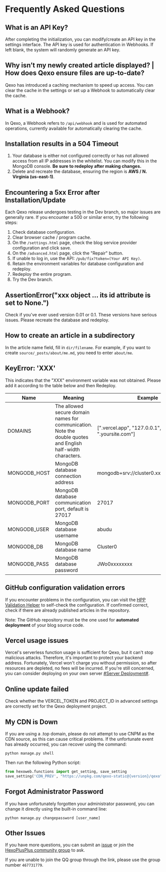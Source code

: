 # Frequently Asked Questions
## What is an API Key?
After completing the initialization, you can modify/create an API key in the settings interface. The API key is used for authentication in Webhooks. If left blank, the system will randomly generate an API key.

## Why isn’t my newly created article displayed? | How does Qexo ensure files are up-to-date?
Qexo has introduced a caching mechanism to speed up access. You can clear the cache in the settings or set up a Webhook to automatically clear the cache.

## What is a Webhook?
In Qexo, a Webhook refers to `/api/webhook` and is used for automated operations, currently available for automatically clearing the cache.

## Installation results in a 504 Timeout
1. Your database is either not configured correctly or has not allowed access from all IP addresses in the whitelist. You can modify this in the MongoDB console. **Be sure to redeploy after making changes.**
2. Delete and recreate the database, ensuring the region is **AWS / N. Virginia (us-east-1)**.

## Encountering a 5xx Error after Installation/Update
Each Qexo release undergoes testing in the Dev branch, so major issues are generally rare. If you encounter a 500 or similar error, try the following steps:
1. Check database configuration.
2. Clear browser cache / program cache.
3. On the `/settings.html` page, check the blog service provider configuration and click save.
4. On the `/advanced.html` page, click the "Repair" button.
5. If unable to log in, use the API: `/pub/fix?token=(Your API Key)`.
6. Retain the environment variables for database configuration and redeploy.
7. Redeploy the entire program.
8. Try the Dev branch.

## AssertionError("xxx object ... its id attribute is set to None.")
Check if you've ever used version 0.01 or 0.1. These versions have serious issues. Please recreate the database and redeploy.

## How to create an article in a subdirectory
In the article name field, fill in `dir/filename`. For example, if you want to create `source/_posts/about/me.md`, you need to enter `about/me`.

## KeyError: 'XXX'
This indicates that the "XXX" environment variable was not obtained. Please add it according to the table below and then Redeploy.

| Name | Meaning | Example |
| --- | --- | --- |
| DOMAINS | The allowed secure domain names for communication. Note the double quotes and English half-width characters. | [".vercel.app", "127.0.0.1", ".yoursite.com"] |
| MONGODB_HOST | MongoDB database connection address | mongodb+srv://cluster0.xxxx.mongodb.net |
| MONGODB_PORT | MongoDB database communication port, default is 27017 | 27017 |
| MONGODB_USER | MongoDB database username | abudu |
| MONGODB_DB | MongoDB database name | Cluster0 |
| MONGODB_PASS | MongoDB database password | JWo0xxxxxxxx |

## GitHub configuration validation errors
If you encounter problems in the configuration, you can visit the [HPP Validation Helper](https://hexoplusplus.cronfly.workers.dev/?step=start) to self-check the configuration. If confirmed correct, check if there are already published articles in the repository.

Note: The GitHub repository must be the one used for **automated deployment** of your blog source code.

## Vercel usage issues
Vercel's serverless function usage is sufficient for Qexo, but it can't stop malicious attacks. Therefore, it's important to protect your backend address. Fortunately, Vercel won't charge you without permission, so after resources are depleted, no fees will be incurred. If you're still concerned, you can consider deploying on your own server [#Server Deployment#](https://github.com/am-abudu/Qexo/wiki/%E6%9C%8D%E5%8A%A1%E5%99%A8%E9%83%A8%E7%BD%B2).

## Online update failed
Check whether the VERCEL_TOKEN and PROJECT_ID in advanced settings are correctly set for the Qexo deployment project.

## My CDN is Down
If you are using a .top domain, please do not attempt to use CNPM as the CDN source, as this can cause critical problems. If the unfortunate event has already occurred, you can recover using the command:
```shell
python manage.py shell
```
Then run the following Python script:
```python
from hexoweb.functions import get_setting, save_setting
save_setting('CDN_PREV', "https://unpkg.com/qexo-static@{version}/qexo")
```
## Forgot Administrator Password
If you have unfortunately forgotten your administrator password, you can change it directly using the built-in command line:
```shell
python manage.py changepassword [user_name]
```
## Other Issues
If you have more questions, you can submit an [issue](https://github.com/am-abudu/Qexo/issues) or join the [HexoPlusPlus community group](https://jq.qq.com/?_wv=1027&k=rAcnhzqK) to ask.

If you are unable to join the QQ group through the link, please use the group number `467731779`.